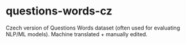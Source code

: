 # questions-words-cz
Czech version of Questions Words dataset (often used for evaluating NLP/ML models).
Machine translated + manually edited.
